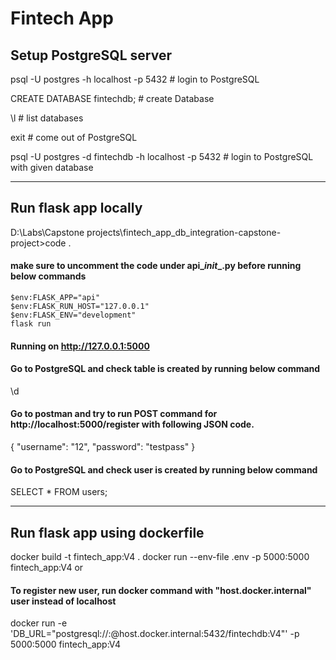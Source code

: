 # Fintech App

## Setup PostgreSQL server

psql -U postgres -h localhost -p 5432                   # login to PostgreSQL

CREATE DATABASE fintechdb;                              # create Database

\l                                                      # list databases

exit                                                    # come out of PostgreSQL

psql -U postgres -d fintechdb -h localhost -p 5432      # login to PostgreSQL with given database

-------------------------------------------------------------------------------------------------------

## Run flask app locally
D:\Labs\Capstone projects\fintech_app_db_integration-capstone-project>code .

#### make sure to uncomment the code under api\__init__.py before running below commands
	$env:FLASK_APP="api"  
	$env:FLASK_RUN_HOST="127.0.0.1"    
	$env:FLASK_ENV="development"   
	flask run

#### Running on http://127.0.0.1:5000
#### Go to PostgreSQL and check table is created by running below command 
\d

#### Go to postman and try to run POST command for http://localhost:5000/register with following JSON code.
{
  "username": "12",
  "password": "testpass"
}

#### Go to PostgreSQL and check user is created by running below command
SELECT * FROM users;

------------------------------------
## Run flask app using dockerfile

docker build -t fintech_app:V4 .
docker run --env-file .env -p 5000:5000 fintech_app:V4
or
#### To register new user, run docker command with "host.docker.internal" user instead of localhost

docker run -e 'DB_URL="postgresql://<username>:<password>@host.docker.internal:5432/fintechdb:V4"' -p 5000:5000 fintech_app:V4









